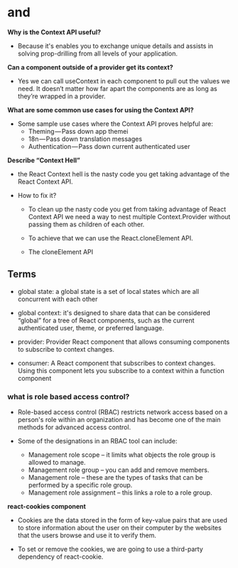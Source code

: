 # <Login /> and <Auth />

**Why is the Context API useful?**

- Because it's enables you to exchange unique details and assists in solving prop-drilling from all levels of your application.

**Can a component outside of a provider get its context?**

- Yes we can call useContext in each component to pull out the values we need. It doesn’t matter how far apart the components are as long as they’re wrapped in a provider.

**What are some common use cases for using the Context API?**

- Some sample use cases where the Context API proves helpful are:
   - Theming — Pass down app themei
   - 18n — Pass down translation messages
   - Authentication — Pass down current authenticated user

**Describe “Context Hell”**

- the React Context hell is the nasty code you get taking advantage of the React Context API.

- How to fix it?
    - To clean up the nasty code you get from taking advantage of React Context API we need a way to nest multiple Context.Provider without passing them as children of each other.

    - To achieve that we can use the React.cloneElement API.

    - The cloneElement API

## Terms

- global state: a global state is a set of local states which are all concurrent with each other

- global context: it's designed to share data that can be considered “global” for a tree of React components, such as the current authenticated user, theme, or preferred language.

- provider: Provider React component that allows consuming components to subscribe to context changes.

- consumer: A React component that subscribes to context changes. Using this component lets you subscribe to a context within a function component

### what is role based access control?

- Role-based access control (RBAC) restricts network access based on a person's role within an organization and has become one of the main methods for advanced access control.

- Some of the designations in an RBAC tool can include:
  - Management role scope – it limits what objects the role group is allowed to manage.
  - Management role group – you can add and remove members.
  - Management role – these are the types of tasks that can be performed by a specific role group.
  - Management role assignment – this links a role to a role group.

**react-cookies component**

- Cookies are the data stored in the form of key-value pairs that are used to store information about the user on their computer by the websites that the users browse and use it to verify them.

- To set or remove the cookies, we are going to use a third-party dependency of react-cookie.

